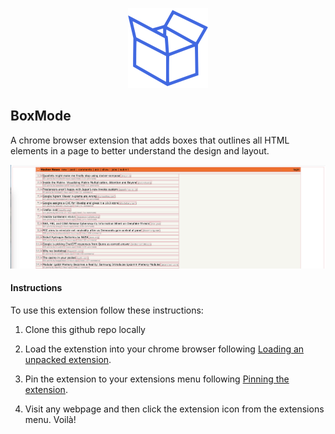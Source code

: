 <p align="center">
  <img src="images/box-128.png">
</p>


## BoxMode

A chrome browser extension that adds boxes that outlines all HTML elements in a page to better understand the design and layout.

<p align="center">
  <img src="images/demo-screenshot.png">
</p>


#### Instructions

To use this extension follow these instructions:

1. Clone this github repo locally

2. Load the extenstion into your chrome browser following [Loading an unpacked extension](https://developer.chrome.com/docs/extensions/mv3/getstarted/development-basics/#load-unpacked).

3. Pin the extension to your extensions menu following [Pinning the extension](https://developer.chrome.com/docs/extensions/mv3/getstarted/development-basics/#pin).

4. Visit any webpage and then click the extension icon from the extensions menu. Voilà!
